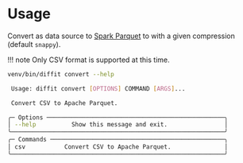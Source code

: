 # Usage

Convert as data source to
[Spark Parquet](https://spark.apache.org/docs/latest/sql-data-sources-parquet.html)
to with a given compression (default `snappy`).

!!! note
    Only CSV format is supported at this time.

``` sh 
venv/bin/diffit convert --help
```

``` sh title="diffit convert CSV to Spark Parquet usage message."
 Usage: diffit convert [OPTIONS] COMMAND [ARGS]...

 Convert CSV to Apache Parquet.

╭─ Options ──────────────────────────────────────────────────╮
│ --help          Show this message and exit.                │
╰────────────────────────────────────────────────────────────╯
╭─ Commands ─────────────────────────────────────────────────╮
│ csv           Convert CSV to Apache Parquet.               │
╰────────────────────────────────────────────────────────────╯
```
